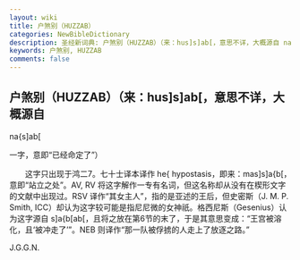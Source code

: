 ```yaml
---
layout: wiki
title: 户煞别（HUZZAB）
categories: NewBibleDictionary
description: 圣经新词典: 户煞别（HUZZAB）（来：hus]s]ab[，意思不详，大概源自 na{s]ab[ 一字，意即“已经命定了”）
keywords: 户煞别, HUZZAB
comments: false
---
```


## 户煞别（HUZZAB）（来：hus]s]ab[，意思不详，大概源自

na{s]ab[

一字，意即“已经命定了”）

　　这字只出现于鸿二7。七十士译本译作 he{ hypostasis，即来：mas]s]a{b[，意即“站立之处”。AV, RV 将这字解作一专有名词，但这名称却从没有在楔形文字的文献中出现过。RSV 译作“其女主人”，指的是亚述的王后，但史密斯（J. M. P. Smith, ICC）却认为这字较可能是指尼尼微的女神祇。格西尼斯（Gesenius）认为这字源自 s]a{b[ab[，且将之放在第6节的末了，于是其意思变成：“王宫被溶化，且‘被冲走了’”。NEB 则译作“那一队被俘掳的人走上了放逐之路。”

J.G.G.N.








